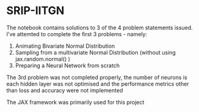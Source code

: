 # SRIP-IITGN

The notebook contains solutions to 3 of the 4 problem statements issued. I've attemted to complete the first 3 problems - namely:
1) Animating Bivariate Normal Distribution
2) Sampling from a multivariate Normal Distribution (without using  jax.random.normal() )
3) Preparing a Neural Network from scratch

The 3rd problem was not completed properly, the number of neurons is each hidden layer was not optimised and the performance metrics other than loss and accuracy were not implemented

The JAX framework was primarily used for this project
